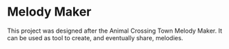 # Melody Maker

This project was designed after the Animal Crossing Town Melody Maker.
It can be used as tool to create, and eventually share, melodies.
